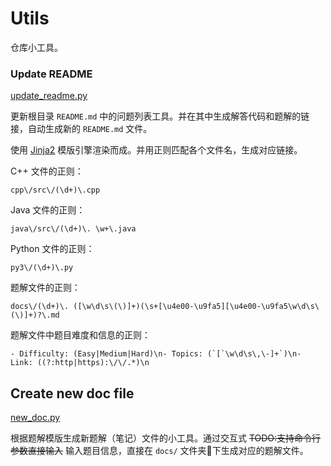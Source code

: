 # Utils

仓库小工具。

### Update README

[update_readme.py](update_readme.py)

更新根目录 `README.md` 中的问题列表工具。并在其中生成解答代码和题解的链接，自动生成新的 `README.md` 文件。

使用 [Jinja2](https://github.com/pallets/jinja) 模版引擎渲染而成。并用正则匹配各个文件名，生成对应链接。

C++ 文件的正则：
```regex
cpp\/src\/(\d+)\.cpp
```

Java 文件的正则：
```regex
java\/src\/(\d+)\. \w+\.java
```

Python 文件的正则：
```regex
py3\/(\d+)\.py
```

题解文件的正则：
```regex
docs\/(\d+)\. ([\w\d\s\(\)]+)(\s+[\u4e00-\u9fa5][\u4e00-\u9fa5\w\d\s\(\)]+)?\.md
```

题解文件中题目难度和信息的正则：
```regex
- Difficulty: (Easy|Medium|Hard)\n- Topics: (`[`\w\d\s\,\-]+`)\n- Link: ((?:http|https):\/\/.*)\n
```

## Create new doc file

[new_doc.py](new_doc.py)

根据题解模版生成新题解（笔记）文件的小工具。通过交互式 ~~TODO:支持命令行参数直接输入~~ 输入题目信息，直接在 `docs/` 文件夹📁下生成对应的题解文件。
